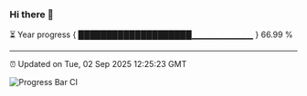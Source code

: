 ### Hi there 👋

⏳ Year progress { ████████████████████▁▁▁▁▁▁▁▁▁▁ } 66.99 %

---

⏰ Updated on Tue, 02 Sep 2025 12:25:23 GMT

![Progress Bar CI](https://github.com/code-lakshay/GitHub-Actions-Demo/workflows/Progress%20Bar%20CI/badge.svg)

